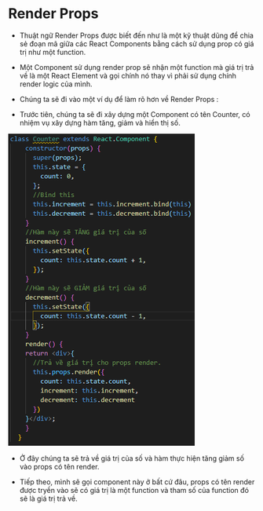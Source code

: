 # Render Props

- Thuật ngữ Render Props được biết đến như là một kỹ thuật dũng để chia sẻ đoạn mã giữa các React Components bằng cách sử dụng prop có giá trị như một function.

- Một Component sử dụng render prop sẽ nhận một function mà giá trị trả về là một React Element và gọi chính nó thay vì phải sử dụng chính render logic của mình.

- Chúng ta sẽ đi vào một ví dụ để làm rõ hơn về Render Props :

- Trước tiên, chúng ta sẽ đi xây dựng một Component có tên Counter, có nhiệm vụ xây dựng hàm tăng, giảm và hiển thị số.

![RC2](./my-app/src/images/RC2.png)

- Ở đây chúng ta sẽ trả về giá trị của số và hàm thực hiện tăng giảm số vào props có tên render.

- Tiếp theo, mình sẽ gọi component này ở bất cứ đâu, props có tên render được tryền vào sẽ có giá trị là một function và tham số của function đó sẽ là giá trị trả về.
